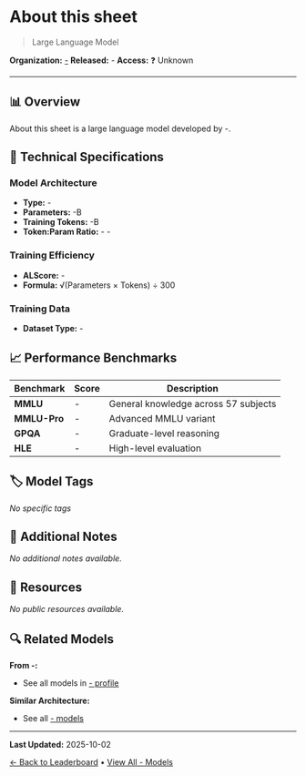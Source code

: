 # About this sheet

> Large Language Model

**Organization:** [-](../../labs/.md)
**Released:** -
**Access:** ❓ Unknown

---

## 📊 Overview

About this sheet is a large language model developed by -.

## 🔧 Technical Specifications

### Model Architecture
- **Type:** -
- **Parameters:** -B
- **Training Tokens:** -B
- **Token:Param Ratio:** - -

### Training Efficiency
- **ALScore:** -
- **Formula:** √(Parameters × Tokens) ÷ 300

### Training Data
- **Dataset Type:** -

## 📈 Performance Benchmarks

| Benchmark | Score | Description |
|-----------|-------|-------------|
| **MMLU** | - | General knowledge across 57 subjects |
| **MMLU-Pro** | - | Advanced MMLU variant |
| **GPQA** | - | Graduate-level reasoning |
| **HLE** | - | High-level evaluation |

## 🏷️ Model Tags

_No specific tags_

## 📝 Additional Notes

_No additional notes available._

## 🔗 Resources

_No public resources available._

## 🔍 Related Models

**From -:**
- See all models in [- profile](../../labs/.md)

**Similar Architecture:**
- See all [- models](../../architectures/.md)

---

**Last Updated:** 2025-10-02

[← Back to Leaderboard](../../README.md) • [View All - Models](../../labs/.md)
